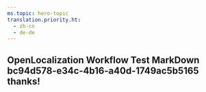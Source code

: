 ```yaml
---
ms.topic: hero-topic
translation.priority.ht: 
  - zh-cn
  - de-de
---
```

## OpenLocalization Workflow Test MarkDown bc94d578-e34c-4b16-a40d-1749ac5b5165 thanks!
